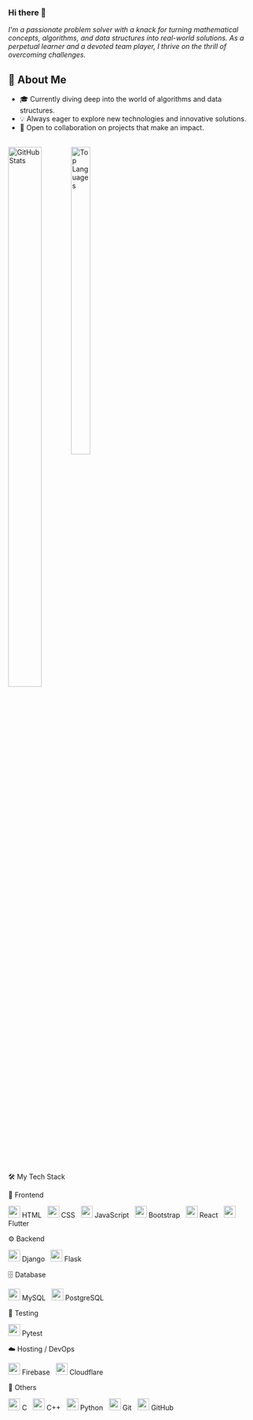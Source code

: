 ### Hi there 👋

<em>I'm a passionate problem solver with a knack for turning mathematical concepts, algorithms, and data structures into real-world solutions. As a perpetual learner and a devoted team player, I thrive on the thrill of overcoming challenges.</em>


## 🚀 About Me

- 🎓 Currently diving deep into the world of algorithms and data structures.
- 💡 Always eager to explore new technologies and innovative solutions.
- 🤝 Open to collaboration on projects that make an impact.

<br>

<!--
**Kaileshwaran13/Kaileshwaran13** is a ✨ _special_ ✨ repository because its `README.md` (this file) appears on your GitHub profile.

Here are some ideas to get you started:

- 🔭 I’m currently working on ...
- 🌱 I’m currently learning ...
- 👯 I’m looking to collaborate on ...
- 🤔 I’m looking for help with ...
- 💬 Ask me about ...
- 📫 How to reach me: ...
- 😄 Pronouns: ...
- ⚡ Fun fact: ...
-->

<div style="display: inline-block; width: 48%;">
  <img src="https://github-readme-stats.vercel.app/api?username=Kaileshwaran13&show_icons=true&theme=dracula" alt="GitHub Stats" style="width: 53%; height: auto; float: left">
  <img src="https://github-readme-stats.vercel.app/api/top-langs/?username=Kaileshwaran13&layout=compact&theme=dracula" alt="Top Languages" style="width: 40%; height: auto; float : left">
</div>

🛠️ My Tech Stack


🎨 Frontend
<p> <img src="https://cdn.jsdelivr.net/gh/devicons/devicon/icons/html5/html5-plain.svg" width="24"/> HTML &nbsp; <img src="https://cdn.jsdelivr.net/gh/devicons/devicon/icons/css3/css3-plain.svg" width="24"/> CSS &nbsp; <img src="https://cdn.jsdelivr.net/gh/devicons/devicon/icons/javascript/javascript-plain.svg" width="24"/> JavaScript &nbsp; <img src="https://cdn.jsdelivr.net/gh/devicons/devicon/icons/bootstrap/bootstrap-original.svg" width="24"/> Bootstrap &nbsp; <img src="https://cdn.jsdelivr.net/gh/devicons/devicon/icons/react/react-original.svg" width="24"/> React &nbsp; <img src="https://cdn.jsdelivr.net/gh/devicons/devicon/icons/flutter/flutter-original.svg" width="24"/> Flutter </p>


⚙️ Backend
<p> <img src="https://cdn.jsdelivr.net/gh/devicons/devicon/icons/django/django-plain.svg" width="24"/> Django &nbsp; <img src="https://cdn.jsdelivr.net/gh/devicons/devicon/icons/flask/flask-original.svg" width="24"/> Flask </p>


🗄️ Database
<p> <img src="https://cdn.jsdelivr.net/gh/devicons/devicon/icons/mysql/mysql-original.svg" width="24"/> MySQL &nbsp; <img src="https://cdn.jsdelivr.net/gh/devicons/devicon/icons/postgresql/postgresql-original.svg" width="24"/> PostgreSQL </p>


🧪 Testing
<p> <img src="https://cdn.jsdelivr.net/gh/devicons/devicon/icons/pytest/pytest-original-wordmark.svg" width="24"/> Pytest </p>


☁️ Hosting / DevOps
<p> <img src="https://cdn.jsdelivr.net/gh/devicons/devicon/icons/firebase/firebase-original-wordmark.svg" width="24"/> Firebase &nbsp; <img src="https://cdn.jsdelivr.net/gh/devicons/devicon/icons/cloudflare/cloudflare-original.svg" width="24"/> Cloudflare </p>


🧰 Others
<p> <img src="https://cdn.jsdelivr.net/gh/devicons/devicon/icons/c/c-line.svg" width="24"/> C &nbsp; <img src="https://cdn.jsdelivr.net/gh/devicons/devicon/icons/cplusplus/cplusplus-original.svg" width="24"/> C++ &nbsp; <img src="https://cdn.jsdelivr.net/gh/devicons/devicon/icons/python/python-plain.svg" width="24"/> Python &nbsp; <img src="https://cdn.jsdelivr.net/gh/devicons/devicon/icons/git/git-original.svg" width="24"/> Git &nbsp; <img src="https://cdn.jsdelivr.net/gh/devicons/devicon/icons/github/github-original.svg" width="24"/> GitHub </p>
